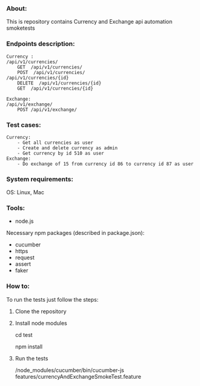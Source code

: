 ### About:
This is repository contains Currency and Exchange api automation smoketests

### Endpoints description:

    Currency :
    /api/v1/currencies/
    	GET  /api/v1/currencies/
    	POST  /api/v1/currencies/
    /api/v1/currencies/{id}
        DELETE  /api/v1/currencies/{id}
        GET  /api/v1/currencies/{id}

    Exchange:
    /api/v1/exchange/
        POST /api/v1/exchange/

### Test cases:
    Currency:
        - Get all currencies as user
        - Create and delete currency as admin
        - Get currency by id 510 as user
    Exchange:
        - Do exchange of 15 from currency id 86 to currency id 87 as user

### System requirements:
OS: Linux, Mac

### Tools:
- 	 node.js

Necessary npm packages (described in package.json):
- 	cucumber
- 	https
-   request
-   assert
-   faker

### How to:
To run the tests just follow the steps:

1) Clone the repository
2) Install node modules

    cd test
    
    npm install

3) Run the tests


    /node_modules/cucumber/bin/cucumber-js features/currencyAndExchangeSmokeTest.feature


